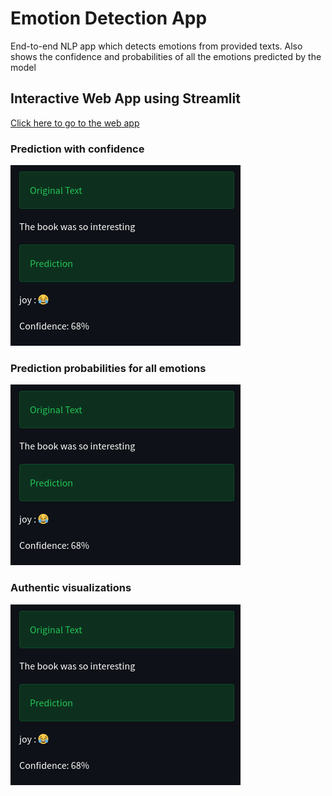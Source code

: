 # Emotion Detection App

End-to-end NLP app which detects emotions from provided texts. Also shows the confidence and probabilities of all the emotions predicted by the model

## Interactive Web App using Streamlit

[Click here to go to the web app](https://share.streamlit.io/sohamghugare/emotion-detection-app/main/app.py)

### Prediction with confidence
![prediction_img](assets/prediction.png)

### Prediction probabilities for all emotions
![proba_img](assets/prediction.png)

### Authentic visualizations
![visuals_img](assets/prediction.png)

